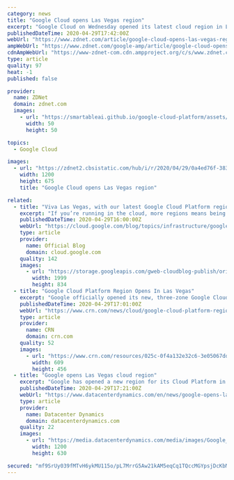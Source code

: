 ```yaml
---
category: news
title: "Google Cloud opens Las Vegas region"
excerpt: "Google Cloud on Wednesday opened its latest cloud region in Las Vegas, Nevada. The tech giant now has four cloud regions in the western US, seven across the entire US and 23 globally.  Adding more regions to the western US helps Google's customers reach their end users more quickly,"
publishedDateTime: 2020-04-29T17:42:00Z
webUrl: "https://www.zdnet.com/article/google-cloud-opens-las-vegas-region/"
ampWebUrl: "https://www.zdnet.com/google-amp/article/google-cloud-opens-las-vegas-region/"
cdnAmpWebUrl: "https://www-zdnet-com.cdn.ampproject.org/c/s/www.zdnet.com/google-amp/article/google-cloud-opens-las-vegas-region/"
type: article
quality: 97
heat: -1
published: false

provider:
  name: ZDNet
  domain: zdnet.com
  images:
    - url: "https://smartableai.github.io/google-cloud-platform/assets/images/organizations/zdnet.com-50x50.jpg"
      width: 50
      height: 50

topics:
  - Google Cloud

images:
  - url: "https://zdnet2.cbsistatic.com/hub/i/r/2020/04/29/0a4ed76f-383d-4c84-b57b-c2de32c3f81d/thumbnail/1200x675/764f4d0f2aa0287df0bb1c1752387dbc/arm-flexible-access-for-startups12.png"
    width: 1200
    height: 675
    title: "Google Cloud opens Las Vegas region"

related:
  - title: "Viva Las Vegas, with our latest Google Cloud Platform region"
    excerpt: "If you’re running in the cloud, more regions means being able to build reliable, fast applications that can serve your local customers. Today, we’re launching our newest Google Cloud Platform region in Las Vegas, bringing a fourth region to the western United States, the seventh nationally, and our global"
    publishedDateTime: 2020-04-29T16:00:00Z
    webUrl: "https://cloud.google.com/blog/topics/infrastructure/google-clouds-las-vegas-region-is-now-open/"
    type: article
    provider:
      name: Official Blog
      domain: cloud.google.com
    quality: 142
    images:
      - url: "https://storage.googleapis.com/gweb-cloudblog-publish/original_images/gcp_las_vegas.jpg"
        width: 1999
        height: 834
  - title: "Google Cloud Platform Region Opens In Las Vegas"
    excerpt: "Google officially opened its new, three-zone Google Cloud Platform region in Las Vegas today, giving customers operating in the U.S. a fourth western region to distribute their workloads"
    publishedDateTime: 2020-04-29T17:01:00Z
    webUrl: "https://www.crn.com/news/cloud/google-cloud-platform-region-opens-in-las-vegas"
    type: article
    provider:
      name: CRN
      domain: crn.com
    quality: 52
    images:
      - url: "https://www.crn.com/resources/025c-0f4a132e32c6-3e05067ddcb6-1000/google-cloud-next-intro_002_.jpg"
        width: 609
        height: 456
  - title: "Google opens Las Vegas cloud region"
    excerpt: "Google has opened a new region for its Cloud Platform in Las Vegas, bringing its total to 23 regions around the world. The Las Vegas region will provide business continuity, allowing US customers to distribute workloads across four western regions - Los Angeles,"
    publishedDateTime: 2020-04-29T17:21:00Z
    webUrl: "https://www.datacenterdynamics.com/en/news/google-opens-las-vegas-cloud-region/"
    type: article
    provider:
      name: Datacenter Dynamics
      domain: datacenterdynamics.com
    quality: 22
    images:
      - url: "https://media.datacenterdynamics.com/media/images/Google_Nevada.2e16d0ba.fill-1200x630.png"
        width: 1200
        height: 630

secured: "mf9SrUy039fMTvH6ykMU115o/pL7MrrG5Aw21kAM5eqCq1TQccMGYpsjDcKbMmNdlNkp4zlXVDH7Jy+yIbrnCMqbvDSD93U0EG0bKHf1ucSsVQj31zd8Dp1kL2UddlZg9v3wGTH+EnTbgI85XgBTfqPW1xJO7SbWfWL0UYfxaOu6MCF4qusNAQDak6A1jOoPNqqJvaxBK4BbzRUJ7H2zcsAw+CJ0VimL7zVnbSwUHHs6rEszoSLYvvtG6VbdP0G/RGOhHhWgirKMxYuHqo13rTakL0FUUOyP52Of9kxR8f8NXIwBbNWeKBNmQ0URtcy6;JNN5G/9PGbYGgRdRBcO3wA=="
---
```


